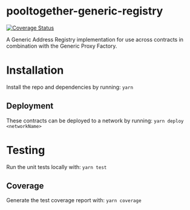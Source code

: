 # pooltogether-generic-registry

[![Coverage Status](https://coveralls.io/repos/github/pooltogether/pooltogether-generic-registry/badge.svg?branch=master)](https://coveralls.io/github/pooltogether/pooltogether-generic-registry?branch=master)
[![<PoolTogether>](https://circleci.com/gh/pooltogether/pooltogether-generic-registry.svg?style=shield)](https://circleci.com/gh/pooltogether/pooltogether-generic-registry)


A Generic Address Registry implementation for use across contracts in combination with the Generic Proxy Factory. 


# Installation
Install the repo and dependencies by running:
`yarn`

## Deployment
These contracts can be deployed to a network by running:
`yarn deploy <networkName>`

# Testing
Run the unit tests locally with:
`yarn test`

## Coverage
Generate the test coverage report with:
`yarn coverage`